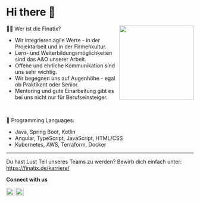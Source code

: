 # Hi there 👋

<img align='right' src='https://github.com/Finatix/.github/assets/114082164/b617e5b8-2b42-436f-b36c-bf0db863d345' width='200"'>

👨‍💻 Wer ist die Finatix?
- Wir integrieren agile Werte - in der Projektarbeit und in der Firmenkultur.
- Lern- und Weiterbildungsmöglichkeiten sind das A&O unserer Arbeit.
- Offene und ehrliche Kommunikation sind uns sehr wichtig.
- Wir begegnen uns auf Augenhöhe - egal ob Praktikant oder Senior.
- Mentoring und gute Einarbeitung gibt es bei uns nicht nur für Berufseinsteiger.

<br/>

💬 Programming Languages: 
* Java, Spring Boot, Kotlin
* Angular, TypeScript, JavaScript, HTML/CSS
* Kubernetes, AWS, Terraform, Docker

[//]: <img align='right' src='https://media.giphy.com/media/bcKmIWkUMCjVm/giphy.gif' width='200"'>
***

Du hast Lust Teil unseres Teams zu werden? Bewirb dich einfach unter: https://finatix.de/karriere/

 **Connect with us**
<p align="left">
<a href="https://www.instagram.com/finatix_leipzig/">
<img align="left" alt="Finatix Instagram" width="22px" src="https://raw.githubusercontent.com/rahuldkjain/github-profile-readme-generator/master/src/images/icons/Social/instagram.svg" />
</a>  
<a href="https://www.linkedin.com/company/finatix-gmbh/">
<img align="left" alt="Finatix LinkedIN" width="22px" src="https://raw.githubusercontent.com/peterthehan/peterthehan/master/assets/linkedin.svg" />
</a>
</p>
